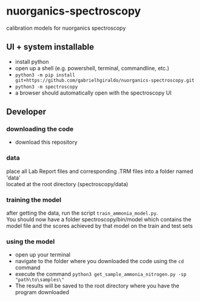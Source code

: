 # nuorganics-spectroscopy

calibration models for nuorganics spectroscopy

## UI + system installable

* install python
* open up a shell (e.g. powershell, terminal, commandline, etc.)
* `python3 -m pip install git+https://github.com/gabrielhgiraldo/nuorganics-spectroscopy.git`
* `python3 -m spectroscopy`
* a browser should automatically open with the spectroscopy UI

## Developer

### downloading the code

* download this repository

### data

place all Lab Report files and corresponding .TRM files into a folder named 'data'  
located at the root directory (spectroscopy/data)

### training the model

after getting the data, run the script `train_ammonia_model.py`.  
You should now have a folder spectroscopy/bin/model which contains the  
model file and the scores achieved by that model on the train and test sets

### using the model

* open up your terminal
* navigate to the folder where you downloaded the code using the `cd` command
* execute the command `python3 get_sample_ammonia_nitrogen.py -sp "path\to\samples\"`
* The results will be saved to the root directory where you have the program downloaded
